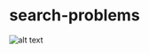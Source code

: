 # search-problems
![alt text](https://upload.wikimedia.org/wikipedia/commons/thumb/3/39/15-puzzle-loyd.svg/220px-15-puzzle-loyd.svg.png)

